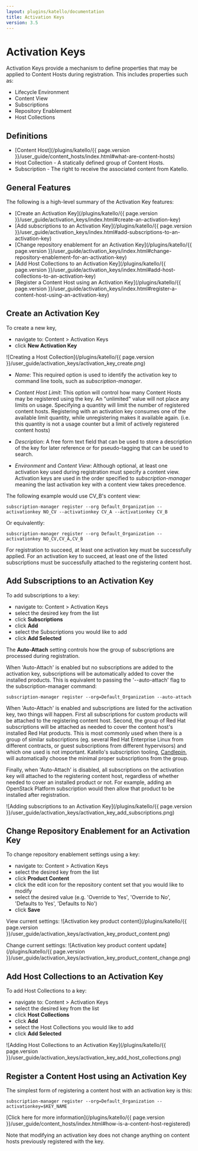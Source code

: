 ```yaml
---
layout: plugins/katello/documentation
title: Activation Keys
version: 3.5
---
```


# Activation Keys

Activation Keys provide a mechanism to define properties that may be applied to Content Hosts during registration.  This includes properties such as:

- Lifecycle Environment
- Content View
- Subscriptions
- Repository Enablement
- Host Collections

## Definitions

- [Content Host](/plugins/katello/{{ page.version }}/user_guide/content_hosts/index.html#what-are-content-hosts)
- Host Collection - A statically defined group of Content Hosts.
- Subscription - The right to receive the associated content from Katello.

## General Features

The following is a high-level summary of the Activation Key features:

- [Create an Activation Key](/plugins/katello/{{ page.version }}/user_guide/activation_keys/index.html#create-an-activation-key)
- [Add subscriptions to an Activation Key](/plugins/katello/{{ page.version }}/user_guide/activation_keys/index.html#add-subscriptions-to-an-activation-key)
- [Change repository enablement for an Activation Key](/plugins/katello/{{ page.version }}/user_guide/activation_keys/index.html#change-repository-enablement-for-an-activation-key)
- [Add Host Collections to an Activation Key](/plugins/katello/{{ page.version }}/user_guide/activation_keys/index.html#add-host-collections-to-an-activation-key)
- [Register a Content Host using an Activation Key](/plugins/katello/{{ page.version }}/user_guide/activation_keys/index.html#register-a-content-host-using-an-activation-key)

## Create an Activation Key

To create a new key,

- navigate to: Content > Activation Keys
- click **New Activation Key**

![Creating a Host Collection](/plugins/katello/{{ page.version }}/user_guide/activation_keys/activation_key_create.png)

- *Name*: This required option is used to identify the activation key to command line tools, such as *subscription-manager*.

- *Content Host Limit*: This option will control how many Content Hosts may be registered using the key. An "unlimited" value will not place any limits on usage. Specifying a quantity will limit the number of registered content hosts. Registering with an activation key consumes one of the available limit quantity, while unregistering makes it available again. (i.e. this quantity is not a usage counter but a limit of actively registered content hosts)

- *Description*: A free form text field that can be used to store a description of the key for later reference or for pseudo-tagging that can be used to search.

- *Environment* and *Content View*: Although optional, at least one activation key used during registration must specify a content view. Activation keys are used in the order specified to *subscription-manager* meaning the last activation key with a content view takes precedence.

The following example would use CV_B's content view:

```
subscription-manager register --org Default_Organization --activationkey NO_CV --activationkey CV_A --activationkey CV_B
```

Or equivalently:

```
subscription-manager register --org Default_Organization --activationkey NO_CV,CV_A,CV_B
```

For registration to succeed, at least one activation key must be successfully applied. For an activation key to succeed, at least one of the listed subscriptions must be successfully attached to the registering content host.

## Add Subscriptions to an Activation Key

To add subscriptions to a key:

- navigate to: Content > Activation Keys
- select the desired key from the list
- click **Subscriptions**
- click **Add**
- select the Subscriptions you would like to add
- click **Add Selected**

The **Auto-Attach** setting controls how the group of subscriptions are processed during registration.

When 'Auto-Attach' is enabled but no subscriptions are added to the activation key, subscriptions will be automatically added to cover the installed products. This is equivalent to passing the '--auto-attach' flag to the subscription-manager command:

```
subscription-manager register --org=Default_Organization --auto-attach
```

When 'Auto-Attach' is enabled and subscriptions are listed for the activation key, two things will happen. First all subscriptions for custom products will be attached to the registering content host. Second, the group of Red Hat subscriptions will be attached as needed to cover the content host's installed Red Hat products. This is most commonly used when there is a group of similar subscriptions (eg. several Red Hat Enterprise Linux from different contracts, or guest subscriptions from different hypervisors) and which one used is not important. Katello's subscription tooling, [Candlepin](http://candlepin.org), will automatically choose the minimal proper subscriptions from the group.

Finally, when 'Auto-Attach' is disabled, all subscriptions on the activation key will attached to the registering content host, regardless of whether needed to cover an installed product or not. For example, adding an OpenStack Platform subscription would then allow that product to be installed after registration.

![Adding subscriptions to an Activation Key](/plugins/katello/{{ page.version }}/user_guide/activation_keys/activation_key_add_subscriptions.png)



## Change Repository Enablement for an Activation Key

To change repository enablement settings using a key:

- navigate to: Content > Activation Keys
- select the desired key from the list
- click **Product Content**
- click the edit icon for the repository content set that you would like to modify
- select the desired value (e.g. 'Override to Yes', 'Override to No', 'Defaults to Yes', 'Defaults to No')
- click **Save**

View current settings:
![Activation key product content](/plugins/katello/{{ page.version }}/user_guide/activation_keys/activation_key_product_content.png)

Change current settings:
![Activation key product content update](/plugins/katello/{{ page.version }}/user_guide/activation_keys/activation_key_product_content_change.png)

## Add Host Collections to an Activation Key

To add Host Collections to a key:

- navigate to: Content > Activation Keys
- select the desired key from the list
- click **Host Collections**
- click **Add**
- select the Host Collections you would like to add
- click **Add Selected**

![Adding Host Collections to an Activation Key](/plugins/katello/{{ page.version }}/user_guide/activation_keys/activation_key_add_host_collections.png)

## Register a Content Host using an Activation Key

The simplest form of registering a content host with an activation key is this:

```
subscription-manager register --org=Default_Organization --activationkey=$KEY_NAME
```

[Click here for more information](/plugins/katello/{{ page.version }}/user_guide/content_hosts/index.html#how-is-a-content-host-registered)

Note that modifying an activation key does not change anything on content hosts previously registered with the key.
